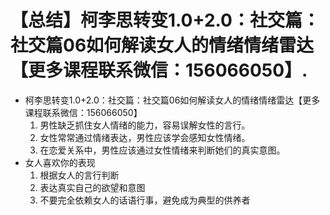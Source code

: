 # 【总结】柯李思转变1.0+2.0：社交篇：社交篇06如何解读女人的情绪情绪雷达【更多课程联系微信：156066050】.

-   柯李思转变1.0+2.0：社交篇：社交篇06如何解读女人的情绪情绪雷达【更多课程联系微信：156066050】
    1.  男性缺乏抓住女人情绪的能力，容易误解女性的言行。
    2.  女性常常通过情绪表达，男性应该学会感知女性情绪。
    3.  在恋爱关系中，男性应该通过女性情绪来判断她们的真实意图。
-   女人喜欢你的表现
    1.  根据女人的言行判断
    2.  表达真实自己的欲望和意图
    3.  不要完全依赖女人的话语行事，避免成为典型的供养者